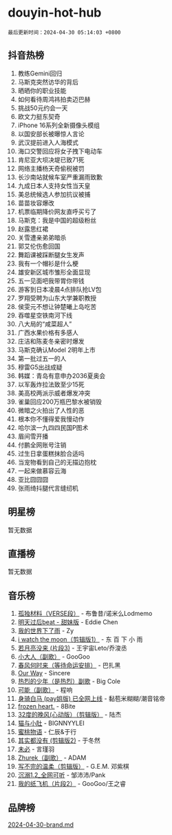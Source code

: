 # douyin-hot-hub

`最后更新时间：2024-04-30 05:14:03 +0800`

## 抖音热榜

1. 教练Gemini回归
1. 马斯克突然访华的背后
1. 晒晒你的职业技能
1. 如何看待周鸿祎拍卖迈巴赫
1. 挑战50元约会一天
1. 欧文力挺东契奇
1. iPhone 16系列全新摄像头模组
1. 以国安部长被曝惊人言论
1. 武汉提前进入人海模式
1. 海口交警回应将女子拽下电动车
1. 肯尼亚大坝决堤已致71死
1. 网络主播杨天奇偷税被罚
1. 长沙南站就候车室严重漏雨致歉
1. 九成日本人支持女性当天皇
1. 美总统候选人参加抗议被捕
1. 苗苗妆容爆改
1. 机票临期降价网友直呼买亏了
1. 马斯克：我是中国的超级粉丝
1. 赵露思红裙
1. 关雪遭亲弟弟暗杀
1. 郭艾伦伤愈回国
1. 舞蹈课被踩断腿女生发声
1. 我有一个帽衫是什么梗
1. 雄安新区城市雏形全面显现
1. 五一见面吧我带胃你带钱
1. 游客到日本凌晨4点排队抢LV包
1. 罗翔受聘为山东大学兼职教授
1. 侯雯元不想让钟楚曦上岛吃苦
1. 吞噬星空铁南河下线
1. 八大局的“咸菜超人”
1. 广西水果价格有多感人
1. 庄洁和陈麦冬亲密时爆发
1. 马斯克确认Model 2明年上市
1. 第一批过五一的人
1. 穆雷G5出战成疑
1. 韩媒：青岛有意申办2036夏奥会
1. 以军轰炸拉法致至少15死
1. 美高校两派示威者爆发冲突
1. 雀巢回应200万瓶巴黎水被销毁
1. 微暗之火拍出了人性的恶
1. 根本你不懂得爱我慢动作
1. 哈尔滨一九四四民国P图术
1. 眉间雪开播
1. 付鹏全网账号注销
1. 过生日拿蛋糕抹脸合适吗
1. 当宠物看到自己的无描边抱枕
1. 一起来做慕容云海
1. 亚比囧囧囧
1. 张雨绮抖腿代言缝纫机

## 明星榜

暂无数据

## 直播榜

暂无数据

## 音乐榜

1. [孤独材料（VERSE段）](https://sf5-hl-cdn-tos.douyinstatic.com/obj/tos-cn-ve-2774/ocX7glDNHYlwFeYrGQfBZoThtvPWy8tCCEBGKQ) - 布鲁昔/诺米么Lodmemo
1. [明天过后beat - 甜妹版](https://sf5-hl-cdn-tos.douyinstatic.com/obj/tos-cn-ve-2774/osMLYeeoMm04CZyaI91XUDF8OzLRLgePKALGHI) - Eddie Chen
1. [我的世界下了雨](https://sf5-hl-cdn-tos.douyinstatic.com/obj/tos-cn-ve-2774/o85sBiwXIByH9bWIMAEEOoiQ1o1m9Afn15BspE) - Zy
1. [i watch the moon（剪辑版1）](https://sf3-cdn-tos.douyinstatic.com/obj/tos-cn-ve-2774/o0I9mSChzHZANMJIEBfkCQzzg6N5WAcVtqft9P) - 东 百 下 小 雨
1. [若月亮没来 (片段3)](https://sf3-cdn-tos.douyinstatic.com/obj/tos-cn-ve-2774/okfyEUsGW1B1ovJi5JiN9IjvAT2lMwA054GoEB) - 王宇宙Leto/乔浚丞
1. [小大人（副歌）](https://sf5-hl-cdn-tos.douyinstatic.com/obj/tos-cn-ve-2774/oIhaDwehWhLFsVIG7QIICLLazDNGJAGg5geeb4) - GooGoo
1. [春风何时来（等待命运安排）](https://sf5-hl-cdn-tos.douyinstatic.com/obj/tos-cn-ve-2774/oICBNbD3gelMfB4WgiD1KI2jQtXZE2FgHLwtsl) - 巴扎黑
1. [Our Way](https://sf3-cdn-tos.douyinstatic.com/obj/tos-cn-ve-2774/o8tPEkQgQNCe0DPeFwZzYrbqLlnzBBrYidWkEZ) - Sincere
1. [热烈的少年（是热烈）副歌](https://sf5-hl-cdn-tos.douyinstatic.com/obj/tos-cn-ve-2774/owVNI0CLDAUMtSz6TEYvfFBFL4UDFFhLfgK8fa) - Big Cole
1. [可能（副歌）](https://sf3-cdn-tos.douyinstatic.com/obj/tos-cn-ve-2774/cde1731888894259b333569393c2fb51) - 程响
1. [身骑白马 (pay姐版) 已全网上线](https://sf3-cdn-tos.douyinstatic.com/obj/tos-cn-ve-2774/oQLO5ZgLsFkaDhdIIveF2zUCgfweY0gWaH4AQG) - 黏苞米糊糊/潮音铭帝
1. [frozen heart.](https://sf3-cdn-tos.douyinstatic.com/obj/tos-cn-ve-2774/oIIWJfyjIACZA9zQMtnJ6hQQhFC4vhCupoRBsO) - 8Bite
1. [32度的晚风(心动版）（剪辑版）](https://sf3-cdn-tos.douyinstatic.com/obj/tos-cn-ve-2774/owNyabsyWdzUulxhoJfK8IBXgp0UMQAHpvGh2B) - 陆杰
1. [猫与小肚](https://sf5-hl-cdn-tos.douyinstatic.com/obj/tos-cn-ve-2774/osZeoClMECgK8DYl6VebABgbchEtPYQjZEnRtd) - BIGNNYYLEI
1. [蜜桃物语](https://sf3-cdn-tos.douyinstatic.com/obj/tos-cn-ve-2774/oIhOSCZtIACtYU4XQkngiW9kCBfVD1Fz9IYeqL) - 仁辰&于行
1. [其实都没有 (剪辑版2)](https://sf3-cdn-tos.douyinstatic.com/obj/tos-cn-ve-2774/oEBNQenHZtBhxYjGgUDQk0BCHTigQafgFlbQ7k) - 于冬然
1. [未必](https://sf3-cdn-tos.douyinstatic.com/obj/tos-cn-ve-2774/ogntQMFnKQDZUgTCYuJgfLEtleYZZFxBQqhhFB) - 言瑾羽
1. [Zhurek（副歌）](https://sf3-cdn-tos.douyinstatic.com/obj/tos-cn-ve-2774/ooQm8FBZQDlf0btEYgVpCcSCQfrdJGBEKZYBGS) - ADAM
1. [写不完的温柔（剪辑版）](https://sf5-hl-cdn-tos.douyinstatic.com/obj/tos-cn-ve-2774/oYBzzZQJ233GfwkemJJffAIWgeIYrjZfWhHTcG) - G.E.M. 邓紫棋
1. [沉溺1.2_全网可听](https://sf5-hl-cdn-tos.douyinstatic.com/obj/tos-cn-ve-2774/ok2QoiBqsWAX9McZmWiI9gAB0EzwD4Xj6yfmtH) - 邹沛沛/Pank
1. [我的纸飞机（片段2）](https://sf6-cdn-tos.douyinstatic.com/obj/tos-cn-ve-2774/oM2ZrKcg2CD5AeRB2gkeXOFB1IxAGJdZPazYHf) - GooGoo/王之睿

## 品牌榜

[2024-04-30-brand.md](2024-04-30-brand.md)
